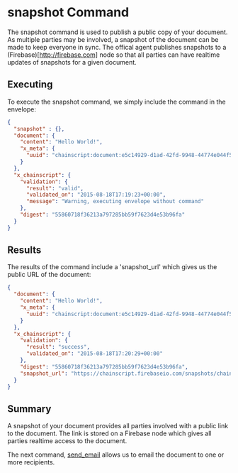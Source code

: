 # snapshot Command

The snapshot command is used to publish a public copy of your document.  As multiple parties may be involved, a snapshot of the document can be made to keep everyone in sync.  The offical agent publishes snapshots to a (Firebase)[http://firebase.com] node so that all parties can have realtime updates of snapshots for a given document.

## Executing

To execute the snapshot command, we simply include the command in the envelope:

```JSON
{
  "snapshot" : {},
  "document": {
    "content": "Hello World!",
    "x_meta": {
      "uuid": "chainscript:document:e5c14929-d1ad-42fd-9948-44774e044f53"
    }
  },
  "x_chainscript": {
    "validation": {
      "result": "valid",
      "validated_on": "2015-08-18T17:19:23+00:00",
      "message": "Warning, executing envelope without command"
    },
    "digest": "55860718f36213a797285bb59f7623d4e53b96fa"
  }
}
```

## Results

The results of the command include a 'snapshot_url' which gives us the public URL of the document:

```JSON
{
  "document": {
    "content": "Hello World!",
    "x_meta": {
      "uuid": "chainscript:document:e5c14929-d1ad-42fd-9948-44774e044f53"
    }
  },
  "x_chainscript": {
    "validation": {
      "result": "success",
      "validated_on": "2015-08-18T17:20:29+00:00"
    },
    "digest": "55860718f36213a797285bb59f7623d4e53b96fa",
    "snapshot_url": "https://chainscript.firebaseio.com/snapshots/chainscript:document:e5c14929-d1ad-42fd-9948-44774e044f53.json",
  }
}
```

## Summary

A snapshot of your document provides all parties involved with a public link to the document.  The link is stored on a Firebase node which gives all parties realtime access to the document.

The next command, [send_email](send_email.md) allows us to email the document to one or more recipients.